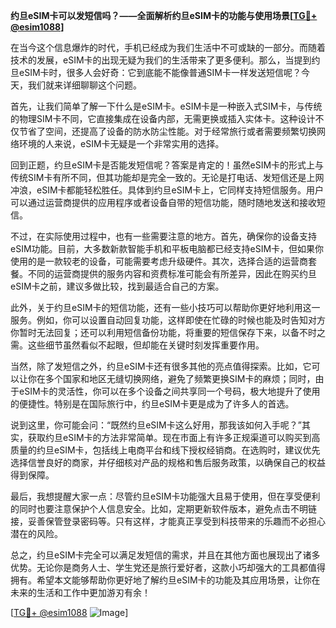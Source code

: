 **约旦eSIM卡可以发短信吗？——全面解析约旦eSIM卡的功能与使用场景[[TG💪+ @esim1088](https://t.me/s/esim1088)]**

在当今这个信息爆炸的时代，手机已经成为我们生活中不可或缺的一部分。而随着技术的发展，eSIM卡的出现无疑为我们的生活带来了更多便利。那么，当提到约旦eSIM卡时，很多人会好奇：它到底能不能像普通SIM卡一样发送短信呢？今天，我们就来详细聊聊这个问题。

首先，让我们简单了解一下什么是eSIM卡。eSIM卡是一种嵌入式SIM卡，与传统的物理SIM卡不同，它直接集成在设备内部，无需更换或插入实体卡。这种设计不仅节省了空间，还提高了设备的防水防尘性能。对于经常旅行或者需要频繁切换网络环境的人来说，eSIM卡无疑是一个非常实用的选择。

回到正题，约旦eSIM卡是否能发短信呢？答案是肯定的！虽然eSIM卡的形式上与传统SIM卡有所不同，但其功能却是完全一致的。无论是打电话、发短信还是上网冲浪，eSIM卡都能轻松胜任。具体到约旦eSIM卡上，它同样支持短信服务。用户可以通过运营商提供的应用程序或者设备自带的短信功能，随时随地发送和接收短信。

不过，在实际使用过程中，也有一些需要注意的地方。首先，确保你的设备支持eSIM功能。目前，大多数新款智能手机和平板电脑都已经支持eSIM卡，但如果你使用的是一款较老的设备，可能需要考虑升级硬件。其次，选择合适的运营商套餐。不同的运营商提供的服务内容和资费标准可能会有所差异，因此在购买约旦eSIM卡之前，建议多做比较，找到最适合自己的方案。

此外，关于约旦eSIM卡的短信功能，还有一些小技巧可以帮助你更好地利用这一服务。例如，你可以设置自动回复功能，这样即使在忙碌的时候也能及时告知对方你暂时无法回复；还可以利用短信备份功能，将重要的短信保存下来，以备不时之需。这些细节虽然看似不起眼，但却能在关键时刻发挥重要作用。

当然，除了发短信之外，约旦eSIM卡还有很多其他的亮点值得探索。比如，它可以让你在多个国家和地区无缝切换网络，避免了频繁更换SIM卡的麻烦；同时，由于eSIM卡的灵活性，你可以在多个设备之间共享同一个号码，极大地提升了使用的便捷性。特别是在国际旅行中，约旦eSIM卡更是成为了许多人的首选。

说到这里，你可能会问：“既然约旦eSIM卡这么好用，那我该如何入手呢？”其实，获取约旦eSIM卡的方法非常简单。现在市面上有许多正规渠道可以购买到高质量的约旦eSIM卡，包括线上电商平台和线下授权经销商。在选购时，建议优先选择信誉良好的商家，并仔细核对产品的规格和售后服务政策，以确保自己的权益得到保障。

最后，我想提醒大家一点：尽管约旦eSIM卡功能强大且易于使用，但在享受便利的同时也要注意保护个人信息安全。比如，定期更新软件版本，避免点击不明链接，妥善保管登录密码等。只有这样，才能真正享受到科技带来的乐趣而不必担心潜在的风险。

总之，约旦eSIM卡完全可以满足发短信的需求，并且在其他方面也展现出了诸多优势。无论你是商务人士、学生党还是旅行爱好者，这款小巧却强大的工具都值得拥有。希望本文能够帮助你更好地了解约旦eSIM卡的功能及其应用场景，让你在未来的生活和工作中更加游刃有余！

[[TG💪+ @esim1088](https://t.me/s/esim1088) ![Image](https://i.postimg.cc/4NQfJmqS/Snipaste-2025-05-13-00-14-12.png)]
